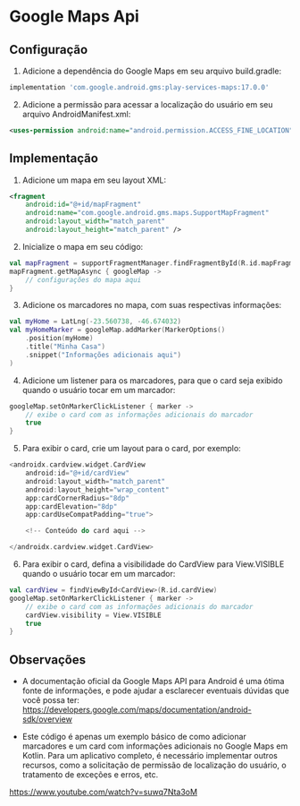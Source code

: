 # Google Maps Api

## Configuração

1. Adicione a dependência do Google Maps em seu arquivo build.gradle:

``` python
implementation 'com.google.android.gms:play-services-maps:17.0.0'
```

2. Adicione a permissão para acessar a localização do usuário em seu arquivo AndroidManifest.xml:

``` xml
<uses-permission android:name="android.permission.ACCESS_FINE_LOCATION" />
```

## Implementação

1. Adicione um mapa em seu layout XML:

``` xml
<fragment
    android:id="@+id/mapFragment"
    android:name="com.google.android.gms.maps.SupportMapFragment"
    android:layout_width="match_parent"
    android:layout_height="match_parent" />
```

2. Inicialize o mapa em seu código:

``` kotlin
val mapFragment = supportFragmentManager.findFragmentById(R.id.mapFragment) as SupportMapFragment
mapFragment.getMapAsync { googleMap ->
    // configurações do mapa aqui
}
```

3. Adicione os marcadores no mapa, com suas respectivas informações:

``` kotlin
val myHome = LatLng(-23.560738, -46.674032)
val myHomeMarker = googleMap.addMarker(MarkerOptions()
    .position(myHome)
    .title("Minha Casa")
    .snippet("Informações adicionais aqui")
)
```

4. Adicione um listener para os marcadores, para que o card seja exibido quando o usuário tocar em um marcador:

``` kotlin
googleMap.setOnMarkerClickListener { marker ->
    // exibe o card com as informações adicionais do marcador
    true
}
```

5. Para exibir o card, crie um layout para o card, por exemplo:

``` kotlin
<androidx.cardview.widget.CardView
    android:id="@+id/cardView"
    android:layout_width="match_parent"
    android:layout_height="wrap_content"
    app:cardCornerRadius="8dp"
    app:cardElevation="8dp"
    app:cardUseCompatPadding="true">

    <!-- Conteúdo do card aqui -->

</androidx.cardview.widget.CardView>
```

6. Para exibir o card, defina a visibilidade do CardView para View.VISIBLE quando o usuário tocar em um marcador:

``` kotlin
val cardView = findViewById<CardView>(R.id.cardView)
googleMap.setOnMarkerClickListener { marker ->
    // exibe o card com as informações adicionais do marcador
    cardView.visibility = View.VISIBLE
    true
}
```

## Observações

- A documentação oficial da Google Maps API para Android é uma ótima fonte de informações, e pode ajudar a esclarecer eventuais dúvidas que você possa ter: https://developers.google.com/maps/documentation/android-sdk/overview

- Este código é apenas um exemplo básico de como adicionar marcadores e um card com informações adicionais no Google Maps em Kotlin. Para um aplicativo completo, é necessário implementar outros recursos, como a solicitação de permissão de localização do usuário, o tratamento de exceções e erros, etc.


https://www.youtube.com/watch?v=suwq7Nta3oM
